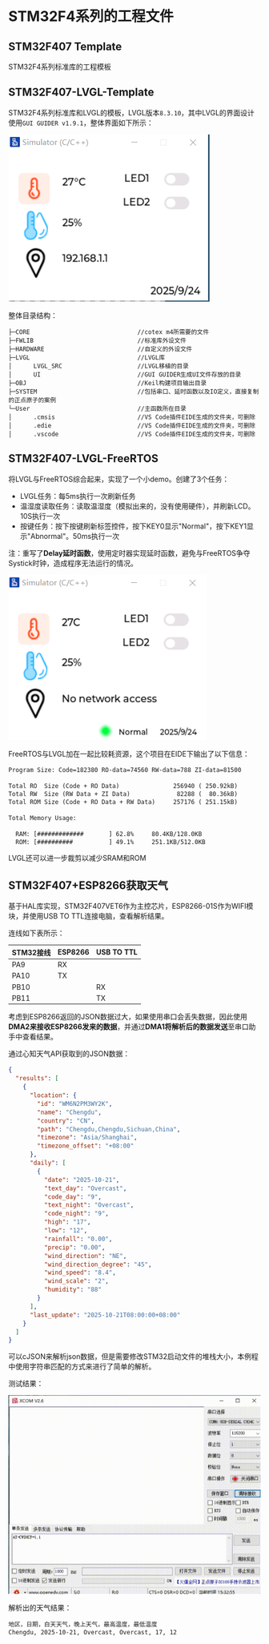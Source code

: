 # STM32F4系列的工程文件

## STM32F407 Template

STM32F4系列标准库的工程模板



## STM32F407-LVGL-Template

STM32F4系列标准库和LVGL的模板，LVGL版本`8.3.10`，其中LVGL的界面设计使用`GUI GUIDER v1.9.1`，整体界面如下所示：

![1.png](./img/1.png)

整体目录结构：

```
├─CORE								//cotex m4所需要的文件
├─FWLIB								//标准库外设文件     
├─HARDWARE							//自定义的外设文件
├─LVGL								//LVGL库
│      LVGL_SRC						//LVGL移植的目录
│      UI							//GUI GUIDER生成UI文件存放的目录
├─OBJ								//Keil构建项目输出目录
├─SYSTEM							//包括串口、延时函数以及IO定义，直接复制的正点原子的案例
└─User								//主函数所在目录
│      .cmsis						//VS Code插件EIDE生成的文件夹，可删除
│      .edie						//VS Code插件EIDE生成的文件夹，可删除
│      .vscode						//VS Code插件EIDE生成的文件夹，可删除
```

## STM32F407-LVGL-FreeRTOS

将LVGL与FreeRTOS综合起来，实现了一个小demo。创建了3个任务：

- LVGL任务：每5ms执行一次刷新任务
- 温湿度读取任务：读取温湿度（模拟出来的，没有使用硬件），并刷新LCD。10S执行一次
- 按键任务：按下按键刷新标签控件，按下KEY0显示"Normal"，按下KEY1显示"Abnormal"。50ms执行一次

注：重写了**Delay延时函数**，使用定时器实现延时函数，避免与FreeRTOS争夺Systick时钟，造成程序无法运行的情况。

![2.png](./img/2.png)

FreeRTOS与LVGL加在一起比较耗资源，这个项目在EIDE下输出了以下信息：

```
Program Size: Code=182380 RO-data=74560 RW-data=788 ZI-data=81500  

Total RO  Size (Code + RO Data)               256940 ( 250.92kB)
Total RW  Size (RW Data + ZI Data)             82288 (  80.36kB)
Total ROM Size (Code + RO Data + RW Data)     257176 ( 251.15kB)

Total Memory Usage:

  RAM: [#############       ] 62.8%     80.4KB/128.0KB
  ROM: [##########          ] 49.1%     251.1KB/512.0KB
```

LVGL还可以进一步裁剪以减少SRAM和ROM

## STM32F407+ESP8266获取天气

基于HAL库实现，STM32F407VET6作为主控芯片，ESP8266-01S作为WIFI模块，并使用USB TO TTL连接电脑，查看解析结果。

连线如下表所示：

| STM32接线 | ESP8266 | USB TO TTL |
| --------- | ------- | ---------- |
| PA9       | RX      |            |
| PA10      | TX      |            |
| PB10      |         | RX         |
| PB11      |         | TX         |

考虑到ESP8266返回的JSON数据过大，如果使用串口会丢失数据，因此使用**DMA2来接收ESP8266发来的数据**，并通过**DMA1将解析后的数据发送**至串口助手中查看结果。

通过心知天气API获取到的JSON数据：

```json
{
  "results": [
    {
      "location": {
        "id": "WM6N2PM3WY2K",
        "name": "Chengdu",
        "country": "CN",
        "path": "Chengdu,Chengdu,Sichuan,China",
        "timezone": "Asia/Shanghai",
        "timezone_offset": "+08:00"
      },
      "daily": [
        {
          "date": "2025-10-21",
          "text_day": "Overcast",
          "code_day": "9",
          "text_night": "Overcast",
          "code_night": "9",
          "high": "17",
          "low": "12",
          "rainfall": "0.00",
          "precip": "0.00",
          "wind_direction": "NE",
          "wind_direction_degree": "45",
          "wind_speed": "8.4",
          "wind_scale": "2",
          "humidity": "88"
        }
      ],
      "last_update": "2025-10-21T08:00:00+08:00"
    }
  ]
}
```

可以cJSON来解析json数据，但是需要修改STM32启动文件的堆栈大小，本例程中使用字符串匹配的方式来进行了简单的解析。

测试结果：

![ESP8266_TEST.gif](./img/ESP8266_TEST.gif)

解析出的天气结果：

```shell
地区，日期，白天天气，晚上天气，最高温度，最低温度
Chengdu, 2025-10-21, Overcast, Overcast, 17, 12
```

